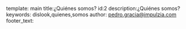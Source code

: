template: main
title:¿Quiénes somos?
id:2
description:¿Quiénes somos?
keywords: dislook,quienes,somos
author: pedro.gracia@impulzia.com
footer_text: 
